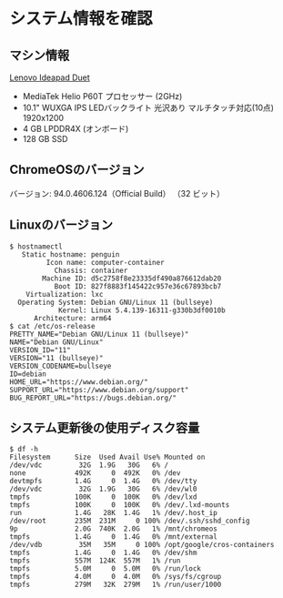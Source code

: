 # システム情報を確認

## マシン情報

[Lenovo Ideapad Duet](https://www.lenovo.com/jp/ja/notebooks/ideapad/duet-3-series/Lenovo-CT-X636/p/ZZICZCTCT1X)

- MediaTek Helio P60T プロセッサー (2GHz)
- 10.1" WUXGA IPS LEDバックライト 光沢あり マルチタッチ対応(10点) 1920x1200
- 4 GB LPDDR4X (オンボード)
- 128 GB SSD

## ChromeOSのバージョン

バージョン: 94.0.4606.124（Official Build） （32 ビット）

## Linuxのバージョン

```shell
$ hostnamectl
   Static hostname: penguin
         Icon name: computer-container
           Chassis: container
        Machine ID: d5c2758f8e23335df490a876612dab20
           Boot ID: 827f8883f145422c957e36c67893bcb7
    Virtualization: lxc
  Operating System: Debian GNU/Linux 11 (bullseye)
            Kernel: Linux 5.4.139-16311-g330b3df0010b
      Architecture: arm64
$ cat /etc/os-release 
PRETTY_NAME="Debian GNU/Linux 11 (bullseye)"
NAME="Debian GNU/Linux"
VERSION_ID="11"
VERSION="11 (bullseye)"
VERSION_CODENAME=bullseye
ID=debian
HOME_URL="https://www.debian.org/"
SUPPORT_URL="https://www.debian.org/support"
BUG_REPORT_URL="https://bugs.debian.org/"
```

## システム更新後の使用ディスク容量

```shell
$ df -h
Filesystem      Size  Used Avail Use% Mounted on
/dev/vdc         32G  1.9G   30G   6% /
none            492K     0  492K   0% /dev
devtmpfs        1.4G     0  1.4G   0% /dev/tty
/dev/vdc         32G  1.9G   30G   6% /dev/wl0
tmpfs           100K     0  100K   0% /dev/lxd
tmpfs           100K     0  100K   0% /dev/.lxd-mounts
run             1.4G   28K  1.4G   1% /dev/.host_ip
/dev/root       235M  231M     0 100% /dev/.ssh/sshd_config
9p              2.0G  740K  2.0G   1% /mnt/chromeos
tmpfs           1.4G     0  1.4G   0% /mnt/external
/dev/vdb         35M   35M     0 100% /opt/google/cros-containers
tmpfs           1.4G     0  1.4G   0% /dev/shm
tmpfs           557M  124K  557M   1% /run
tmpfs           5.0M     0  5.0M   0% /run/lock
tmpfs           4.0M     0  4.0M   0% /sys/fs/cgroup
tmpfs           279M   32K  279M   1% /run/user/1000
```
